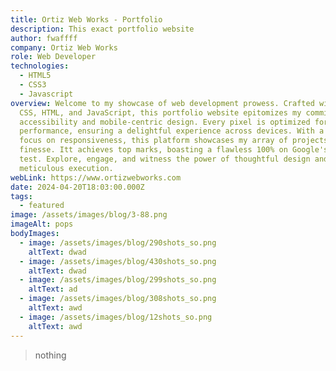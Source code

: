 ```yaml
---
title: Ortiz Web Works - Portfolio
description: This exact portfolio website
author: fwaffff
company: Ortiz Web Works
role: Web Developer
technologies:
  - HTML5
  - CSS3
  - Javascript
overview: Welcome to my showcase of web development prowess. Crafted with pure
  CSS, HTML, and JavaScript, this portfolio website epitomizes my commitment to
  accessibility and mobile-centric design. Every pixel is optimized for seamless
  performance, ensuring a delightful experience across devices. With a laser
  focus on responsiveness, this platform showcases my array of projects with
  finesse. Itt achieves top marks, boasting a flawless 100% on Google's speed
  test. Explore, engage, and witness the power of thoughtful design and
  meticulous execution.
webLink: https://www.ortizwebworks.com
date: 2024-04-20T18:03:00.000Z
tags:
  - featured
image: /assets/images/blog/3-88.png
imageAlt: pops
bodyImages:
  - image: /assets/images/blog/290shots_so.png
    altText: dwad
  - image: /assets/images/blog/430shots_so.png
    altText: dwad
  - image: /assets/images/blog/299shots_so.png
    altText: ad
  - image: /assets/images/blog/308shots_so.png
    altText: awd
  - image: /assets/images/blog/12shots_so.png
    altText: awd
---
```

> nothing
